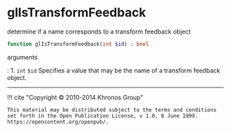 # glIsTransformFeedback
determine if a name corresponds to a transform feedback object

```php
function glIsTransformFeedback(int $id) : bool
```



arguments

:    1. `int` `$id` Specifies a value that may be the name of a transform feedback
    object.



---
     

!!! cite "Copyright © 2010-2014 Khronos Group"

    This material may be distributed subject to the terms and conditions set forth in the Open Publication License, v 1.0, 8 June 1999. https://opencontent.org/openpub/.